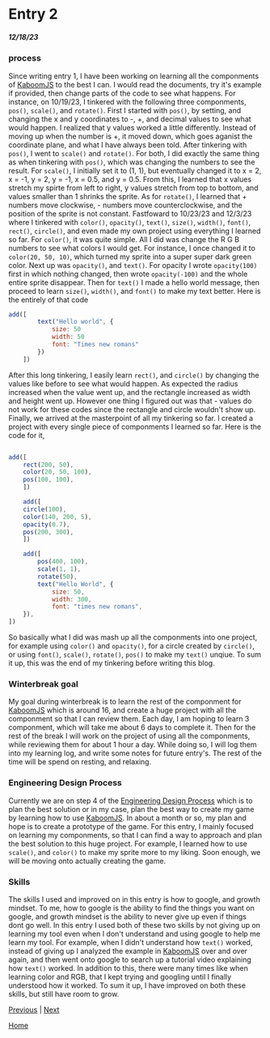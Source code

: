 # Entry 2
##### 12/18/23

### process

Since writing entry 1, I have been working on learning all the componments of [KaboomJS](https://kaboomjs.com/) to the best I can. I would read the documents, try it's example if provided, then change parts of the code to see what happens. For instance, on 10/19/23, I tinkered with the following three componments, `pos()`, `scale()`, and `rotate()`. First I started with `pos()`, by setting, and changing the x and y coordinates to -, +, and decimal values to see what would happen. I realized that y values worked a little differently. Instead of moving up when the number is +, it moved down, which goes aganist the coordinate plane, and what I have always been told. After tinkering with `pos()`, I went to `scale()` and `rotate()`. For both, I did exactly the same thing as when tinkering with `pos()`, which was changing the numbers to see the result. For `scale()`, I initially set it to (1, 1), but eventually changed it to x = 2, x = -1, y = 2, y = -1, x = 0.5, and y = 0.5. From this, I learned that x values stretch my spirte from left to right, y values stretch from top to bottom, and values smaller than 1 shrinks the sprite. As for `rotate()`, I learned that + numbers move clockwise, - numbers move counterclockwise, and the position of the sprite is not constant. Fastfoward to 10/23/23 and 12/3/23 where I tinkered with `color()`, `opacity()`, `text()`, `size()`, `width()`, `font()`, `rect()`, `circle()`, and even made my own project using everything I learned so far. For `color()`, it was quite simple. All I did was change the R G B numbers to see what colors I would get. For instance, I once changed it to `color(20, 50, 10)`, which turned my sprite into a super super dark green color. Next up was `opacity()`, and `text()`. For opacity I wrote `opacity(100)` first in which nothing changed, then wrote `opacity(-100)` and the whole entire sprite disappear. Then for `text()` I made a hello world message, then proceed to learn `size()`, `width()`, and `font()` to make my text better. Here is the entirely of that code

```js
add([
	    text("Hello world", {
            size: 50
            width: 50
            font: "Times new romans"
		})
	])
```

After this long tinkering, I easily learn `rect()`, and `circle()` by changing the values like before to see what would happen. As expected the radius increased when the value went up, and the rectangle increased as width and height went up. However one thing I figured out was that - values do not work for these codes since the rectangle and circle wouldn't show up. Finally, we arrived at the masterpoint of all my tinkering so far. I created a project with every single piece of componments I learned so far. Here is the code for it,

```js

add([
    rect(200, 50),
    color(20, 50, 100),
    pos(100, 100),
    ])

    add([
    circle(100),
    color(140, 200, 5),
    opacity(0.7),
    pos(200, 300),
    ])

    add([
        pos(400, 100),
        scale(1, 1),
        rotate(50),
        text("Hello World", {
            size: 50,
            width: 300,
            font: "times new romans",
    }),
])

```

So basically what I did was mash up all the componments into one project, for example using `color()` and `opacity()`, for a circle created by `circle()`, or using `font()`, `scale()`, `rotate()`, `pos()` to make my `text()` unqiue. To sum it up, this was the end of my tinkering before writing this blog.


### Winterbreak goal

My goal during winterbreak is to learn the rest of the componment for [KaboomJS](https://kaboomjs.com/) which is around 16, and create a huge project with all the componment so that I can review them. Each day, I am hoping to learn 3 componment, which will take me about 6 days to complete it. Then for the rest of the break I will work on the project of using all the componments, while reviewing them for about 1 hour a day. While doing so, I will log them into my learning log, and write some notes for future entry's. The rest of the time will be spend on resting, and relaxing.

### Engineering Design Process

Currently we are on step 4 of the [Engineering Design Process](https://hstatsep.github.io/students/) which is to plan the best solution or in my case, plan the best way to create my game by learning how to use [KaboomJS](https://kaboomjs.com/). In about a month or so, my plan and hope is to create a prototype of the game. For this entry, I mainly focused on learning my componments, so that I can find a way to approach and plan the best solution to this huge project. For example, I learned how to use `scale()`, and `color()` to make my sprite more to my liking. Soon enough, we will be moving onto actually creating the game.

### Skills

The skills I used and improved on in this entry is how to google, and growth mindset. To me, how to google is the ability to find the things you want on google, and growth mindset is the ability to never give up even if things dont go well. In this entry I used both of these two skills by not giving up on learning my tool even when I don't understand and using google to help me learn my tool. For example, when I didn't understand how `text()` worked, instead of giving up I analyzed the example in [KaboomJS](https://kaboomjs.com/) over and over again, and then went onto google to search up a tutorial video explaining how `text()` worked. In addition to this, there were many times like when learning color and RGB, that I kept trying and googling until I finally understood how it worked. To sum it up, I have improved on both these skills, but still have room to grow.

[Previous](entry01.md) | [Next](entry03.md)

[Home](../README.md)